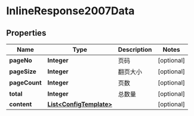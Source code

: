 

# InlineResponse2007Data

## Properties

Name | Type | Description | Notes
------------ | ------------- | ------------- | -------------
**pageNo** | **Integer** | 页码 |  [optional]
**pageSize** | **Integer** | 翻页大小 |  [optional]
**pageCount** | **Integer** | 页数 |  [optional]
**total** | **Integer** | 总数量 |  [optional]
**content** | [**List&lt;ConfigTemplate&gt;**](ConfigTemplate.md) |  |  [optional]



